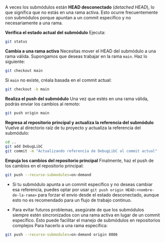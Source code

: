 A veces los submódulos están **HEAD desconectado** (_detached HEAD_), lo que significa que no estás en una rama activa. Esto ocurre frecuentemente con submódulos porque apuntan a un commit específico y no necesariamente a una rama.

**Verifica el estado actual del submódulo** Ejecuta:
```bash
git status
```

**Cambia a una rama activa** Necesitas mover el HEAD del submódulo a una rama válida. Supongamos que deseas trabajar en la rama `main`. Haz lo siguiente:
```bash
git checkout main
```

Si `main` no existe, créala basada en el commit actual:
```bash
git checkout -b main
```

**Realiza el push del submódulo** Una vez que estés en una rama válida, podrás enviar los cambios al remoto:
```bash
git push origin main
```

**Regresa al repositorio principal y actualiza la referencia del submódulo** Vuelve al directorio raíz de tu proyecto y actualiza la referencia del submódulo:
```bash
cd ..
git add DebugLibC
git commit -m "Actualizando referencia de DebugLibC al commit actual"
```

**Empuja los cambios del repositorio principal** Finalmente, haz el push de los cambios en el repositorio principal:
```bash
git push --recurse-submodules=on-demand
```

- Si tu submódulo apunta a un commit específico y no deseas cambiar esa referencia, puedes optar por usar `git push origin HEAD:<nombre-de-la-rama>` para forzar el envío desde el estado desconectado, aunque esto no es recomendado para un flujo de trabajo continuo.

- Para evitar futuros problemas, asegúrate de que los submódulos siempre estén sincronizados con una rama activa en lugar de un commit específico. Esto puede facilitar el manejo de submódulos en repositorios complejos
Para hacerlo a una rama especifica:
```bash
git push --recurse-submodules=on-demand origin 8086
```